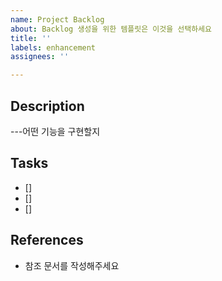 ```yaml
---
name: Project Backlog
about: Backlog 생성을 위한 템플릿은 이것을 선택하세요
title: ''
labels: enhancement
assignees: ''

---
```


## Description
---어떤 기능을 구현할지

## Tasks
- []
- []
- []

## References
- [](url)
참조 문서를 작성해주세요
